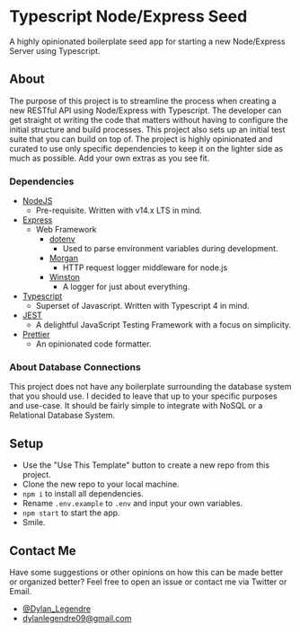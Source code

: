 # Typescript Node/Express Seed
A highly opinionated boilerplate seed app for starting a new Node/Express Server 
using Typescript.

## About
The purpose of this project is to streamline the process when creating a new RESTful API 
using Node/Express with Typescript. The developer can get straight ot writing the code 
that matters without having to configure the initial structure and build processes. This 
project also sets up an initial test suite that you can build on top of. The project is 
highly opinionated and curated to use only specific dependencies to keep it on the lighter 
side as much as possible. Add your own extras as you see fit.

### Dependencies

   - [NodeJS](https://nodejs.org/en/)
      - Pre-requisite. Written with v14.x LTS in mind.
   - [Express](https://expressjs.com/)
      - Web Framework
         - [dotenv](https://github.com/motdotla/dotenv#readme)
            - Used to parse environment variables during development.
         - [Morgan](https://github.com/expressjs/morgan#readme)
            - HTTP request logger middleware for node.js
         - [Winston](https://github.com/winstonjs/winston#readme)
            - A logger for just about everything.
   - [Typescript](https://www.typescriptlang.org/)
      - Superset of Javascript. Written with Typescript 4 in mind.
   - [JEST](https://jestjs.io/)
     - A delightful JavaScript Testing Framework with a focus on simplicity.
   - [Prettier](https://prettier.io/)
      - An opinionated code formatter.

### About Database Connections
This project does not have any boilerplate surrounding the database system that you should use. 
I decided to leave that up to your specific purposes and use-case. It should be fairly simple to 
integrate with NoSQL or a Relational Database System.

## Setup

   - Use the "Use This Template" button to create a new repo from this project.
   - Clone the new repo to your local machine.
   - `npm i` to install all dependencies.
   - Rename `.env.example` to `.env` and input your own variables.
   - `npm start` to start the app.
   - Smile.

## Contact Me

Have some suggestions or other opinions on how this can be made better or organized better? Feel free to open an issue or contact me via Twitter or Email.

   - [@Dylan_Legendre](https://twitter.com/Dylan_Legendre)
   - [dylanlegendre09@gmail.com](mailto:dylanlegendre09@gmail.com)
